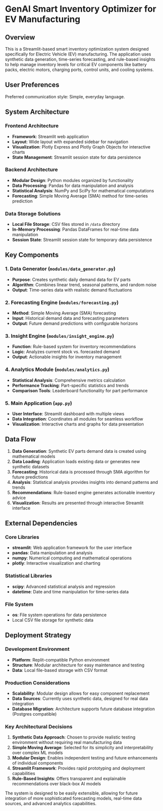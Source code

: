 # GenAI Smart Inventory Optimizer for EV Manufacturing

## Overview

This is a Streamlit-based smart inventory optimization system designed specifically for Electric Vehicle (EV) manufacturing. The application uses synthetic data generation, time-series forecasting, and rule-based insights to help manage inventory levels for critical EV components like battery packs, electric motors, charging ports, control units, and cooling systems.

## User Preferences

Preferred communication style: Simple, everyday language.

## System Architecture

### Frontend Architecture

- **Framework**: Streamlit web application
- **Layout**: Wide layout with expanded sidebar for navigation
- **Visualization**: Plotly Express and Plotly Graph Objects for interactive charts
- **State Management**: Streamlit session state for data persistence

### Backend Architecture

- **Modular Design**: Python modules organized by functionality
- **Data Processing**: Pandas for data manipulation and analysis
- **Statistical Analysis**: NumPy and SciPy for mathematical computations
- **Forecasting**: Simple Moving Average (SMA) method for time-series prediction

### Data Storage Solutions

- **Local File Storage**: CSV files stored in `/data` directory
- **In-Memory Processing**: Pandas DataFrames for real-time data manipulation
- **Session State**: Streamlit session state for temporary data persistence

## Key Components

### 1. Data Generator (`modules/data_generator.py`)

- **Purpose**: Creates synthetic daily demand data for EV parts
- **Algorithm**: Combines linear trend, seasonal patterns, and random noise
- **Output**: Time-series data with realistic demand fluctuations

### 2. Forecasting Engine (`modules/forecasting.py`)

- **Method**: Simple Moving Average (SMA) forecasting
- **Input**: Historical demand data and forecasting parameters
- **Output**: Future demand predictions with configurable horizons

### 3. Insight Engine (`modules/insight_engine.py`)

- **Function**: Rule-based system for inventory recommendations
- **Logic**: Analyzes current stock vs. forecasted demand
- **Output**: Actionable insights for inventory management

### 4. Analytics Module (`modules/analytics.py`)

- **Statistical Analysis**: Comprehensive metrics calculation
- **Performance Tracking**: Part-specific statistics and trends
- **Comparison Tools**: Leaderboard functionality for part performance

### 5. Main Application (`app.py`)

- **User Interface**: Streamlit dashboard with multiple views
- **Data Integration**: Coordinates all modules for seamless workflow
- **Visualization**: Interactive charts and graphs for data presentation

## Data Flow

1. **Data Generation**: Synthetic EV parts demand data is created using mathematical models
2. **Data Loading**: Application loads existing data or generates new synthetic datasets
3. **Forecasting**: Historical data is processed through SMA algorithm for future predictions
4. **Analysis**: Statistical analysis provides insights into demand patterns and trends
5. **Recommendations**: Rule-based engine generates actionable inventory advice
6. **Visualization**: Results are presented through interactive Streamlit interface

## External Dependencies

### Core Libraries

- **streamlit**: Web application framework for the user interface
- **pandas**: Data manipulation and analysis
- **numpy**: Numerical computing and mathematical operations
- **plotly**: Interactive visualization and charting

### Statistical Libraries

- **scipy**: Advanced statistical analysis and regression
- **datetime**: Date and time manipulation for time-series data

### File System

- **os**: File system operations for data persistence
- Local CSV file storage for synthetic data

## Deployment Strategy

### Development Environment

- **Platform**: Replit-compatible Python environment
- **Structure**: Modular architecture for easy maintenance and testing
- **Data**: Local file-based storage with CSV format

### Production Considerations

- **Scalability**: Modular design allows for easy component replacement
- **Data Sources**: Currently uses synthetic data, designed for real data integration
- **Database Migration**: Architecture supports future database integration (Postgres compatible)

### Key Architectural Decisions

1. **Synthetic Data Approach**: Chosen to provide realistic testing environment without requiring real manufacturing data
2. **Simple Moving Average**: Selected for its simplicity and interpretability over complex ML models
3. **Modular Design**: Enables independent testing and future enhancements of individual components
4. **Streamlit Framework**: Provides rapid prototyping and deployment capabilities
5. **Rule-Based Insights**: Offers transparent and explainable recommendations over black-box AI models

The system is designed to be easily extensible, allowing for future integration of more sophisticated forecasting models, real-time data sources, and advanced analytics capabilities.
